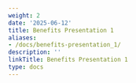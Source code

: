 ```yaml
---
weight: 2
date: '2025-06-12'
title: Benefits Presentation 1
aliases:
- /docs/benefits-presentation_1/
description: ''
linkTitle: Benefits Presentation 1
type: docs
---
```



